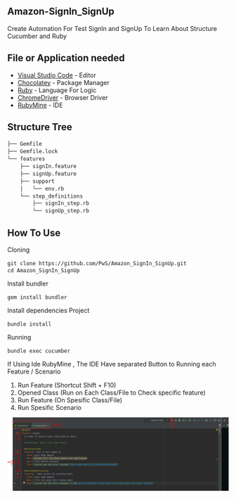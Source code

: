 ## Amazon-SignIn_SignUp
Create Automation For Test SignIn and SignUp
To Learn About Structure Cucumber and Ruby

## File or Application needed
* [Visual Studio Code](https://code.visualstudio.com/) - Editor
* [Chocolatey](https://chocolatey.org/) - Package Manager
* [Ruby](https://rubyinstaller.org/downloads/) - Language For Logic
* [ChromeDriver](https://chromedriver.chromium.org/downloads) - Browser Driver
* [RubyMine](https://www.jetbrains.com/ruby/) - IDE

## Structure Tree
```bash
├── Gemfile
├── Gemfile.lock
└── features
    ├── signIn.feature
    ├── signUp.feature
    ├── support 
    │   └── env.rb
    └── step_definitions
        ├── signIn_step.rb
        └── signUp_step.rb
```

## How To Use
Cloning
```
git clone https://github.com/PwS/Amazon_SignIn_SignUp.git
cd Amazon_SignIn_SignUp
```

Install bundler
```
gem install bundler
```

Install dependencies Project
```
bundle install
```
Running
```
bundle exec cucumber
```

If Using Ide RubyMine , The IDE Have separated Button to Running each Feature / Scenario
1. Run Feature (Shortcut Shift + F10)
2. Opened Class (Run on Each Class/File to Check specific feature)
3. Run Feature (On Spesific Class/File)
4. Run Spesific Scenario
<img src="RubyMine.PNG" alt="drawing" width="800"/>
